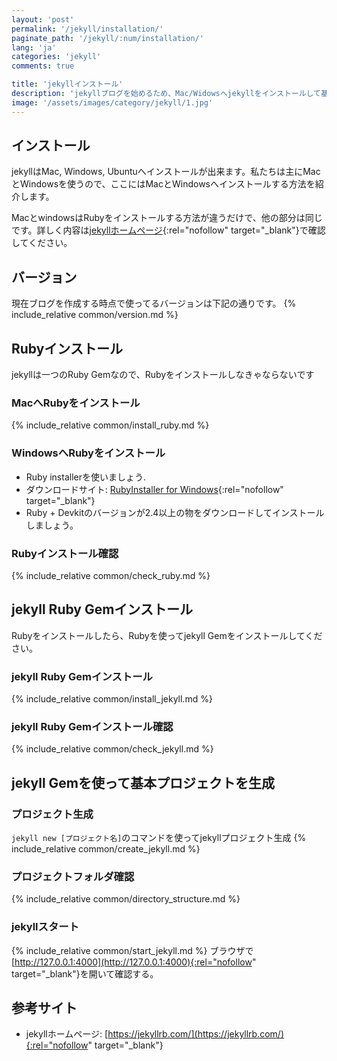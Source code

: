 ```yaml
---
layout: 'post'
permalink: '/jekyll/installation/'
paginate_path: '/jekyll/:num/installation/'
lang: 'ja'
categories: 'jekyll'
comments: true

title: 'jekyllインストール'
description: 'jekyllブログを始めるため、Mac/Widowsへjekyllをインストールして基本プロジェクトを生成しましょう。'
image: '/assets/images/category/jekyll/1.jpg'
---
```


## インストール
jekyllはMac, Windows, Ubuntuへインストールが出来ます。私たちは主にMacとWindowsを使うので、ここにはMacとWindowsへインストールする方法を紹介します。

MacとwindowsはRubyをインストールする方法が違うだけで、他の部分は同じです。詳しく内容は[jekyllホームページ](https://jekyllrb.com/docs/installation/){:rel="nofollow" target="_blank"}で確認してください。

## バージョン
現在ブログを作成する時点で使ってるバージョンは下記の通りです。
{% include_relative common/version.md %}

## Rubyインストール
jekyllは一つのRuby Gemなので、Rubyをインストールしなきゃならないです

### MacへRubyをインストール
{% include_relative common/install_ruby.md %}

### WindowsへRubyをインストール
- Ruby installerを使いましょう.
- ダウンロードサイト: [RubyInstaller for Windows](https://rubyinstaller.org/downloads/){:rel="nofollow" target="_blank"}
- Ruby + Devkitのバージョンが2.4以上の物をダウンロードしてインストールしましょう。

### Rubyインストール確認
{% include_relative common/check_ruby.md %}

## jekyll Ruby Gemインストール
Rubyをインストールしたら、Rubyを使ってjekyll Gemをインストールしてください。

### jekyll Ruby Gemインストール
{% include_relative common/install_jekyll.md %}

### jekyll Ruby Gemインストール確認
{% include_relative common/check_jekyll.md %}

## jekyll Gemを使って基本プロジェクトを生成
### プロジェクト生成
```jekyll new [プロジェクト名]```のコマンドを使ってjekyllプロジェクト生成
{% include_relative common/create_jekyll.md %}

### プロジェクトフォルダ確認
{% include_relative common/directory_structure.md %}

### jekyllスタート
{% include_relative common/start_jekyll.md %}
ブラウザで[http://127.0.0.1:4000](http://127.0.0.1:4000){:rel="nofollow" target="_blank"}を開いて確認する。

## 参考サイト
- jekyllホームページ: [https://jekyllrb.com/](https://jekyllrb.com/){:rel="nofollow" target="_blank"}